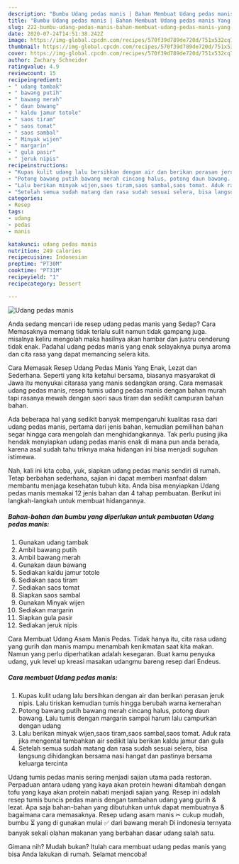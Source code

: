 ```yaml
---
description: "Bumbu Udang pedas manis | Bahan Membuat Udang pedas manis Yang Enak Banget"
title: "Bumbu Udang pedas manis | Bahan Membuat Udang pedas manis Yang Enak Banget"
slug: 222-bumbu-udang-pedas-manis-bahan-membuat-udang-pedas-manis-yang-enak-banget
date: 2020-07-24T14:51:38.242Z
image: https://img-global.cpcdn.com/recipes/570f39d789de720d/751x532cq70/udang-pedas-manis-foto-resep-utama.jpg
thumbnail: https://img-global.cpcdn.com/recipes/570f39d789de720d/751x532cq70/udang-pedas-manis-foto-resep-utama.jpg
cover: https://img-global.cpcdn.com/recipes/570f39d789de720d/751x532cq70/udang-pedas-manis-foto-resep-utama.jpg
author: Zachary Schneider
ratingvalue: 4.9
reviewcount: 15
recipeingredient:
- " udang tambak"
- " bawang putih"
- " bawang merah"
- " daun bawang"
- " kaldu jamur totole"
- " saos tiram"
- " saos tomat"
- " saos sambal"
- " Minyak wijen"
- " margarin"
- " gula pasir"
- " jeruk nipis"
recipeinstructions:
- "Kupas kulit udang lalu bersihkan dengan air dan berikan perasan jeruk nipis. Lalu tiriskan kemudian tumis hingga berubah warna kemerahan"
- "Potong bawang putih bawang merah cincang halus, potong daun bawang. Lalu tumis dengan margarin sampai harum lalu campurkan dengan udang"
- "Lalu berikan minyak wijen,saos tiram,saos sambal,saos tomat. Aduk rata jika mengental tambahkan air sedikit lalu berikan kaldu jamur dan gula"
- "Setelah semua sudah matang dan rasa sudah sesuai selera, bisa langsung dihidangkan bersama nasi hangat dan pastinya bersama keluarga tercinta"
categories:
- Resep
tags:
- udang
- pedas
- manis

katakunci: udang pedas manis 
nutrition: 249 calories
recipecuisine: Indonesian
preptime: "PT30M"
cooktime: "PT31M"
recipeyield: "1"
recipecategory: Dessert

---
```



![Udang pedas manis](https://img-global.cpcdn.com/recipes/570f39d789de720d/751x532cq70/udang-pedas-manis-foto-resep-utama.jpg)

Anda sedang mencari ide resep udang pedas manis yang Sedap? Cara Memasaknya memang tidak terlalu sulit namun tidak gampang juga. misalnya keliru mengolah maka hasilnya akan hambar dan justru cenderung tidak enak. Padahal udang pedas manis yang enak selayaknya punya aroma dan cita rasa yang dapat memancing selera kita.

Cara Memasak Resep Udang Pedas Manis Yang Enak, Lezat dan Sederhana. Seperti yang kita ketahui bersama, biasanya masyarakat di Jawa itu menyukai citarasa yang manis sedangkan orang. Cara memasak udang pedas manis, resep tumis udang pedas manis dengan bahan murah tapi rasanya mewah dengan saori saus tiram dan sedikit campuran bahan bahan.

Ada beberapa hal yang sedikit banyak mempengaruhi kualitas rasa dari udang pedas manis, pertama dari jenis bahan, kemudian pemilihan bahan segar hingga cara mengolah dan menghidangkannya. Tak perlu pusing jika hendak menyiapkan udang pedas manis enak di mana pun anda berada, karena asal sudah tahu triknya maka hidangan ini bisa menjadi suguhan istimewa.


Nah, kali ini kita coba, yuk, siapkan udang pedas manis sendiri di rumah. Tetap berbahan sederhana, sajian ini dapat memberi manfaat dalam membantu menjaga kesehatan tubuh kita. Anda bisa menyiapkan Udang pedas manis memakai 12 jenis bahan dan 4 tahap pembuatan. Berikut ini langkah-langkah untuk membuat hidangannya.

<!--inarticleads1-->

##### Bahan-bahan dan bumbu yang diperlukan untuk pembuatan Udang pedas manis:

1. Gunakan  udang tambak
1. Ambil  bawang putih
1. Ambil  bawang merah
1. Gunakan  daun bawang
1. Sediakan  kaldu jamur totole
1. Sediakan  saos tiram
1. Sediakan  saos tomat
1. Siapkan  saos sambal
1. Gunakan  Minyak wijen
1. Sediakan  margarin
1. Siapkan  gula pasir
1. Sediakan  jeruk nipis


Cara Membuat Udang Asam Manis Pedas. Tidak hanya itu, cita rasa udang yang gurih dan manis mampu menambah kenikmatan saat kita makan. Namun yang perlu diperhatikan adalah kesegaran. Buat kamu penyuka udang, yuk level up kreasi masakan udangmu bareng resep dari Endeus. 

<!--inarticleads2-->

##### Cara membuat Udang pedas manis:

1. Kupas kulit udang lalu bersihkan dengan air dan berikan perasan jeruk nipis. Lalu tiriskan kemudian tumis hingga berubah warna kemerahan
1. Potong bawang putih bawang merah cincang halus, potong daun bawang. Lalu tumis dengan margarin sampai harum lalu campurkan dengan udang
1. Lalu berikan minyak wijen,saos tiram,saos sambal,saos tomat. Aduk rata jika mengental tambahkan air sedikit lalu berikan kaldu jamur dan gula
1. Setelah semua sudah matang dan rasa sudah sesuai selera, bisa langsung dihidangkan bersama nasi hangat dan pastinya bersama keluarga tercinta


Udang tumis pedas manis sering menjadi sajian utama pada restoran. Perpaduan antara udang yang kaya akan protein hewani ditambah dengan tofu yang kaya akan protein nabati menjadi sajian yang. Resep ini adalah resep tumis buncis pedas manis dengan tambahan udang yang gurih &amp; lezat. Apa saja bahan-bahan yang dibutuhkan untuk dapat membuatnya &amp; bagaimana cara memasaknya. Resep udang asam manis ✂ cukup mudah, bumbu ⏳ yang di gunakan mulai ✅ dari bawang merah Di indonesia ternyata banyak sekali olahan makanan yang berbahan dasar udang salah satu. 

Gimana nih? Mudah bukan? Itulah cara membuat udang pedas manis yang bisa Anda lakukan di rumah. Selamat mencoba!
